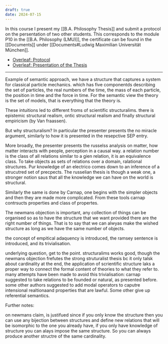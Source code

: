 ```yaml
---
draft: true
date: 2024-07-15
---
```


In this course I present my [[B.A. Philosophy Thesis]] and submit a protocol on the persentation of two other students. This corresponds to the module P10 in the [[B.A. Philosophy (LMU)]], the certificate can be found in the [[Documents]] under [[Documents#Ludwig Maximilian Universität München]].
- [Overleaf: Protocol](https://www.overleaf.com/read/mjywnncbpqqf#369b33)
- [Overleaf: Presentation of the Thesis](https://www.overleaf.com/read/cptjbktzzcbm#082a18)

---
Example of semantic approach, we have a structure that captures a system for classical particle mechanics. which has five componentds describing the set of particles, the real numbers of the time, the mass of each particle, the position in time and the force in time. For the semantic view the theory is the set of models, that is everything that the theory is.

These intuitions led to different froms of scientific structuralims. there is epistemic structural realism, ontic structural realism and finally structural empiricism (by Van fraassen). 

But why structuralism? In particular the presenter presents the no miracle argument, similarly to how it is presented in the resepctive SEP entry.

More broadly, the presenter presents the russelss analysis on matter, how matter interacts with people, perception in a causal way. a relation number is the class of all relations similar to a gien relation, it is an equivalence class. To take objects as sets of relations over a domain, ralational structures. Pur knowledge of an electrico comes down to an inference of a strucutred set of precpects. The russelian thesis is though a weak one, a stronger notion saus that all the knowledge we can have on the world is structural.

Similarly the same is done by Carnap, one begins with the simpler objects and then they are made more complicated. From these tools carnap contrsucts properties and class of propertes.

The newmans objection is important, any collection of things can be organised so as to have the structure that we want provided there are the right number of things. That is to say that we can alwyas make the wished structure as long as we have the same number of objects.

the concept of empitical adaquency is introduced, the ramsey sentence is introduced, and its trivialisation.

underlying question, get to the point. structuralims works good, though the newmans objection frefutes the strong struturalist thesis bc it only talsk about cardinality at the end, the application of scrientific structure laks a proper way to connect the formal content of theories to what they refer to.
many attempts have been made to avoid this trivialisation: carnap suggested to take relations to be founded or natural, as presented before. some other authors suggested to add modal operators to caputre intensional realtionaand properties that are lawful. Some other give up referential semantics.

Further notes:

on newmans claim, is justifued since if you only know the structure then you can use any bijection between structures and define new relations that will be isomorphic to the one you already have, if you only have knowledge of structure you can alays impose the same structure. So you can always produce another structre of the same cardinality.